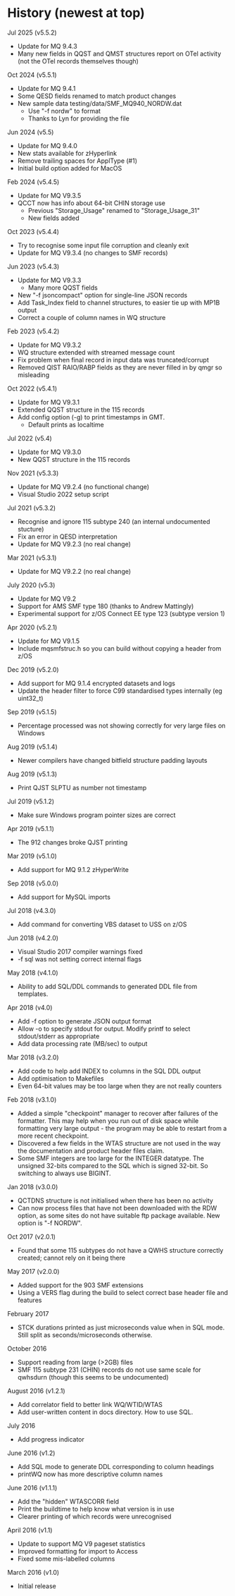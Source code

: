 
History (newest at top)
=======================

Jul 2025 (v5.5.2)
* Update for MQ 9.4.3
* Many new fields in QQST and QMST structures report on 
  OTel activity (not the OTel records themselves though)

Oct 2024 (v5.5.1)
* Update for MQ 9.4.1
* Some QESD fields renamed to match product changes
* New sample data testing/data/SMF_MQ940_NORDW.dat 
  * Use "-f nordw" to format
  * Thanks to Lyn for providing the file 

Jun 2024 (v5.5)
* Update for MQ 9.4.0
* New stats available for zHyperlink
* Remove trailing spaces for ApplType (#1)
* Initial build option added for MacOS

Feb 2024 (v5.4.5)
* Update for MQ V9.3.5 
* QCCT now has info about 64-bit CHIN storage use
  * Previous "Storage_Usage" renamed to "Storage_Usage_31" 
  * New fields added

Oct 2023 (v5.4.4)
* Try to recognise some input file corruption and cleanly exit
* Update for MQ V9.3.4 (no changes to SMF records)

Jun 2023 (v5.4.3)
* Update for MQ V9.3.3
  * Many more QQST fields
* New "-f jsoncompact" option for single-line JSON records
* Add Task_Index field to channel structures, to easier tie up with MP1B output
* Correct a couple of column names in WQ structure

Feb 2023 (v5.4.2)
* Update for MQ V9.3.2
* WQ structure extended with streamed message count
* Fix problem when final record in input data was truncated/corrupt
* Removed QIST RAIO/RABP fields as they are never filled in by qmgr so misleading

Oct 2022 (v5.4.1)
* Update for MQ V9.3.1
* Extended QQST structure in the 115 records
* Add config option (-g) to print timestamps in GMT.
  * Default prints as localtime

Jul 2022 (v5.4)
* Update for MQ V9.3.0
* New QQST structure in the 115 records

Nov 2021 (v5.3.3)
* Update for MQ V9.2.4 (no functional change)
* Visual Studio 2022 setup script

Jul 2021 (v5.3.2)
* Recognise and ignore 115 subtype 240 (an internal undocumented stucture)
* Fix an error in QESD interpretation
* Update for MQ V9.2.3 (no real change)

Mar  2021 (v5.3.1)
* Update for MQ V9.2.2 (no real change)

July 2020 (v5.3)
* Update for MQ V9.2
* Support for AMS SMF type 180 (thanks to Andrew Mattingly)
* Experimental support for z/OS Connect EE type 123 (subtype version 1)

Apr 2020 (v5.2.1)
* Update for MQ V9.1.5
* Include mqsmfstruc.h so you can build without copying a header from z/OS

Dec 2019 (v5.2.0)
* Add support for MQ 9.1.4 encrypted datasets and logs
* Update the header filter to force C99 standardised types internally (eg uint32_t)

Sep 2019 (v5.1.5)
* Percentage processed was not showing correctly for very large files on Windows

Aug 2019 (v5.1.4)
* Newer compilers have changed bitfield structure padding layouts

Aug 2019 (v5.1.3)
* Print QJST SLPTU as number not timestamp

Jul 2019 (v5.1.2)
* Make sure Windows program pointer sizes are correct

Apr 2019 (v5.1.1)
* The 912 changes broke QJST printing

Mar 2019 (v5.1.0)
* Add support for MQ 9.1.2 zHyperWrite

Sep 2018 (v5.0.0)
* Add support for MySQL imports

Jul 2018 (v4.3.0)
* Add command for converting VBS dataset to USS on z/OS

Jun 2018 (v4.2.0)
* Visual Studio 2017 compiler warnings fixed
* -f sql was not setting correct internal flags

May 2018 (v4.1.0)
* Ability to add SQL/DDL commands to generated DDL file from templates.

Apr 2018 (v4.0)
* Add -f option to generate JSON output format
* Allow -o to specify stdout for output. Modify printf to select stdout/stderr
as appropriate
* Add data processing rate (MB/sec) to output

Mar 2018 (v3.2.0)
* Add code to help add INDEX to columns in the SQL DDL output
* Add optimisation to Makefiles
* Even 64-bit values may be too large when they are not really counters

Feb 2018 (v3.1.0)
* Added a simple "checkpoint" manager to recover after failures of the
formatter. This may help when you run out of disk space while formatting
very large output - the program may be able to restart from a more recent
checkpoint.
* Discovered a few fields in the WTAS structure are not used in the way
the documentation and product header files claim.
* Some SMF integers are too large for the INTEGER datatype. The unsigned
32-bits compared to the SQL which is signed 32-bit. So switching
to always use BIGINT.

Jan 2018 (v3.0.0)
* QCTDNS structure is not initialised when there has been no activity
* Can now process files that have not been downloaded with the RDW option,
as some sites do not have suitable ftp package available. New option
is "-f NORDW".

Oct 2017 (v2.0.1)
* Found that some 115 subtypes do not have a QWHS structure correctly
created; cannot rely on it being there

May 2017 (v2.0.0)
* Added support for the 903 SMF extensions
* Using a VERS flag during the build to select correct base header file
and features

February 2017
* STCK durations printed as just microseconds value when in SQL mode. Still
split as seconds/microseconds otherwise.

October 2016
* Support reading from large (>2GB) files
* SMF 115 subtype 231 (CHIN) records do not use same scale for qwhsdurn
(though this seems to be undocumented)

August 2016 (v1.2.1)
* Add correlator field to better link WQ/WTID/WTAS
* Add user-written content in docs directory. How to use SQL.

July 2016
* Add progress indicator

June 2016 (v1.2)
* Add SQL mode to generate DDL corresponding to column headings
* printWQ now has more descriptive column names

June 2016 (v1.1.1)
* Add the "hidden" WTASCORR field
* Print the buildtime to help know what version is in use
* Clearer printing of which records were unrecognised

April 2016 (v1.1)
* Update to support MQ V9 pageset statistics
* Improved formatting for import to Access
* Fixed some mis-labelled columns

March 2016 (v1.0)
* Initial release
